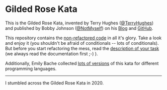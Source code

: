 ﻿# Gilded Rose Kata

This is the Gilded Rose Kata, invented by Terry Hughes
([@TerryHughes](https://twitter.com/TerryHughes)) and published by
Bobby Johnson ([@NotMyself](https://twitter.com/NotMyself)) on his
[Blog](http://iamnotmyself.com/2011/02/14/refactor-this-the-gilded-rose-kata/)
and [GitHub](https://github.com/NotMyself/GildedRose/).

This repository contains the
[non-refactored code](../main/GildedRose.Console/Program.cs) in all it's glory.
Take a look and enjoy it (you shouldn't be afraid of conditionals -- lots of
conditionals).  But before you start refactoring the mess, read the
[description of your task](kata-readme.md) (we always read the documentation
first ;-) ).

Additionally, Emily Bache collected
[lots of versions](https://github.com/emilybache/GildedRose-Refactoring-Kata/)
of this kata for different programming languages.

---

I stumbled across the Gilded Rose Kata in 2020.
